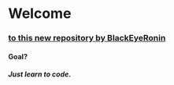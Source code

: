 <html>
<body> 
<h1>Welcome</h1>
<bg color="White",<i><h3><u>to this new repository by BlackEyeRonin</u></h3></i>
<h4>Goal?</h4>
<h5>Just learn to code.</h5>
</body>
</html>

